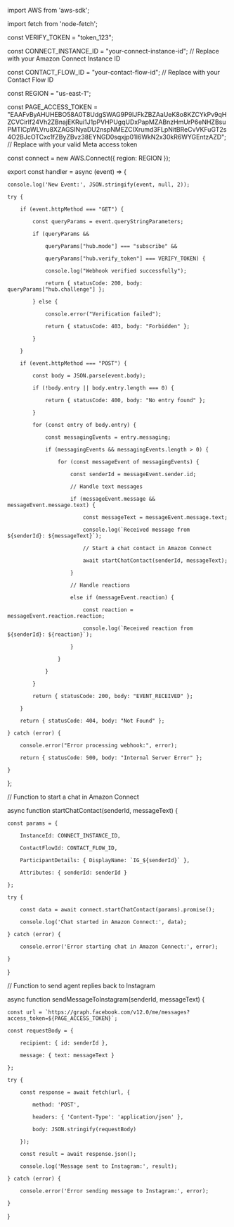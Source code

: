 import AWS from 'aws-sdk';

import fetch from 'node-fetch';

const VERIFY_TOKEN = "token_123";

const CONNECT_INSTANCE_ID = "your-connect-instance-id";  // Replace with your Amazon Connect Instance ID

const CONTACT_FLOW_ID = "your-contact-flow-id";  // Replace with your Contact Flow ID

const REGION = "us-east-1";  

const PAGE_ACCESS_TOKEN = "EAAFvByAHUHEBO58A0T8UdgSWAG9P9lJFkZBZAaUeK8o8KZCYkPv9qHZCVCirlf24Vh2ZBnajEKRui1J1pPVHPUgqUDxPapMZABnzHmUrP6eNHZBsuPMTlCpWLVru8XZAGSINyaDU2nspNMEZCIXrumd3FLpNitBReCvVKFuGT2s4O2BJcOTCxc1fZByZBvz38EYNGD0sqxjp01I6WkN2x30kR6WYGEntzAZD";  // Replace with your valid Meta access token

const connect = new AWS.Connect({ region: REGION });

export const handler = async (event) => {

    console.log('New Event:', JSON.stringify(event, null, 2));

    try {

        if (event.httpMethod === "GET") {

            const queryParams = event.queryStringParameters;

            if (queryParams &&

                queryParams["hub.mode"] === "subscribe" &&

                queryParams["hub.verify_token"] === VERIFY_TOKEN) {

                console.log("Webhook verified successfully");

                return { statusCode: 200, body: queryParams["hub.challenge"] };

            } else {

                console.error("Verification failed");

                return { statusCode: 403, body: "Forbidden" };

            }

        }

        if (event.httpMethod === "POST") {

            const body = JSON.parse(event.body);

            if (!body.entry || body.entry.length === 0) {

                return { statusCode: 400, body: "No entry found" };

            }

            for (const entry of body.entry) {

                const messagingEvents = entry.messaging;

                if (messagingEvents && messagingEvents.length > 0) {

                    for (const messageEvent of messagingEvents) {

                        const senderId = messageEvent.sender.id;

                        // Handle text messages

                        if (messageEvent.message && messageEvent.message.text) {

                            const messageText = messageEvent.message.text;

                            console.log(`Received message from ${senderId}: ${messageText}`);

                            // Start a chat contact in Amazon Connect

                            await startChatContact(senderId, messageText);

                        }

                        // Handle reactions

                        else if (messageEvent.reaction) {

                            const reaction = messageEvent.reaction.reaction;

                            console.log(`Received reaction from ${senderId}: ${reaction}`);

                        }

                    }

                }

            }

            return { statusCode: 200, body: "EVENT_RECEIVED" };

        }

        return { statusCode: 404, body: "Not Found" };

    } catch (error) {

        console.error("Error processing webhook:", error);

        return { statusCode: 500, body: "Internal Server Error" };

    }

};

// Function to start a chat in Amazon Connect

async function startChatContact(senderId, messageText) {

    const params = {

        InstanceId: CONNECT_INSTANCE_ID,

        ContactFlowId: CONTACT_FLOW_ID,

        ParticipantDetails: { DisplayName: `IG_${senderId}` },

        Attributes: { senderId: senderId }

    };

    try {

        const data = await connect.startChatContact(params).promise();

        console.log('Chat started in Amazon Connect:', data);

    } catch (error) {

        console.error('Error starting chat in Amazon Connect:', error);

    }

}

// Function to send agent replies back to Instagram

async function sendMessageToInstagram(senderId, messageText) {

    const url = `https://graph.facebook.com/v12.0/me/messages?access_token=${PAGE_ACCESS_TOKEN}`;

    const requestBody = {

        recipient: { id: senderId },

        message: { text: messageText }

    };

    try {

        const response = await fetch(url, {

            method: 'POST',

            headers: { 'Content-Type': 'application/json' },

            body: JSON.stringify(requestBody)

        });

        const result = await response.json();

        console.log('Message sent to Instagram:', result);

    } catch (error) {

        console.error('Error sending message to Instagram:', error);

    }

} 
